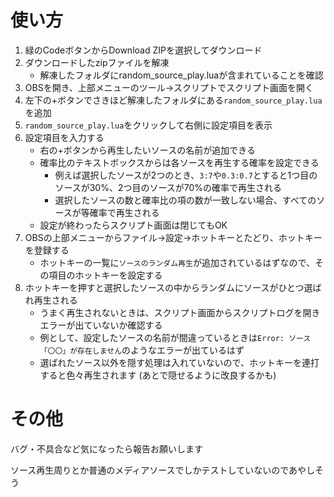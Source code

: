 # 使い方
1. 緑のCodeボタンからDownload ZIPを選択してダウンロード
1. ダウンロードしたzipファイルを解凍
	- 解凍したフォルダにrandom_source_play.luaが含まれていることを確認
1. OBSを開き、上部メニューのツール->スクリプトでスクリプト画面を開く
1. 左下の+ボタンでさきほど解凍したフォルダにある`random_source_play.lua`を追加
1. `random_source_play.lua`をクリックして右側に設定項目を表示
1. 設定項目を入力する
	- 右の+ボタンから再生したいソースの名前が追加できる
	- 確率比のテキストボックスからは各ソースを再生する確率を設定できる
		- 例えば選択したソースが2つのとき、`3:7`や`0.3:0.7`とすると1つ目のソースが30%、2つ目のソースが70%の確率で再生される
		- 選択したソースの数と確率比の項の数が一致しない場合、すべてのソースが等確率で再生される
	- 設定が終わったらスクリプト画面は閉じてもOK
1. OBSの上部メニューからファイル->設定->ホットキーとたどり、ホットキーを登録する
	- ホットキーの一覧に`ソースのランダム再生`が追加されているはずなので、その項目のホットキーを設定する
1. ホットキーを押すと選択したソースの中からランダムにソースがひとつ選ばれ再生される
	- うまく再生されないときは、スクリプト画面からスクリプトログを開きエラーが出ていないか確認する
	- 例として、設定したソースの名前が間違っているときは`Error: ソース「〇〇」が存在しません`のようなエラーが出ているはず
    - 選ばれたソース以外を隠す処理は入れていないので、ホットキーを連打すると色々再生されます (あとで隠せるように改良するかも)

# その他
バグ・不具合など気になったら報告お願いします

ソース再生周りとか普通のメディアソースでしかテストしていないのであやしそう
